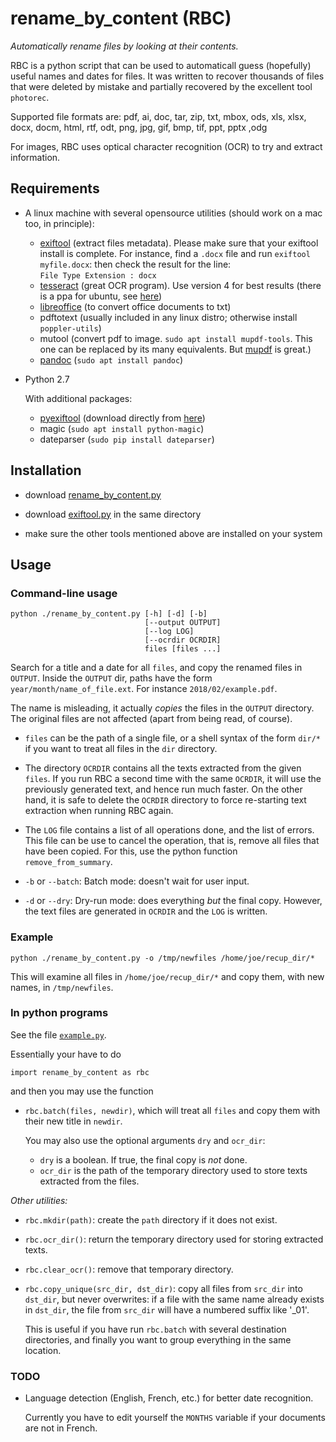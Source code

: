 # rename_by_content (RBC)
_Automatically rename files by looking at their contents._

RBC is a python script that can be used to automaticall guess (hopefully) useful names and dates for files. It was written to recover thousands of files that were deleted by mistake and partially recovered by the excellent tool `photorec`.

Supported file formats are:
pdf, ai, doc, tar, zip, txt, mbox, ods, xls, xlsx, docx, docm, html, rtf, odt, png, jpg, gif, bmp, tif, ppt, pptx ,odg

For images, RBC uses optical character recognition (OCR) to try and extract information.

## Requirements

* A linux machine with several opensource utilities (should work on a
  mac too, in principle):

	- [exiftool](https://www.sno.phy.queensu.ca/~phil/exiftool/)
	  (extract files metadata). Please make sure that your exiftool
	  install is complete. For instance, find a `.docx` file and run
	  `exiftool myfile.docx`: then
	  check the result for the line:  
	  `File Type Extension : docx`
	- [tesseract](https://github.com/tesseract-ocr/tesseract) (great OCR program). Use version 4 for best results (there is a ppa for ubuntu, see [here](https://github.com/tesseract-ocr/tesseract/wiki))
	- [libreoffice](https://www.libreoffice.org/) (to convert office documents to txt)
	- pdftotext (usually included in any linux distro; otherwise install `poppler-utils`)
	- mutool (convert pdf to image. `sudo apt install mupdf-tools`. This one can be replaced by its many equivalents. But [mupdf](https://mupdf.com/) is great.)
	- [pandoc](https://pandoc.org/) (`sudo apt install pandoc`)

* Python 2.7

  With additional packages:

  - [pyexiftool](https://smarnach.github.io/pyexiftool/) (download directly from [here](https://raw.githubusercontent.com/smarnach/pyexiftool/master/exiftool.py))
  - magic (`sudo apt install python-magic`)
  - dateparser (`sudo pip install dateparser`)

## Installation

* download [rename_by_content.py](https://github.com/sanette/rename_by_content/blob/master/rename_by_content.py)

* download [exiftool.py](https://raw.githubusercontent.com/smarnach/pyexiftool/master/exiftool.py) in the same directory

* make sure the other tools mentioned above are installed on your system

## Usage

### Command-line usage

```
python ./rename_by_content.py [-h] [-d] [-b]  
                              [--output OUTPUT]
                              [--log LOG]  
                              [--ocrdir OCRDIR]  
                              files [files ...]
```

Search for a title and a date for all `files`, and copy the renamed
files in `OUTPUT`. Inside the `OUTPUT` dir, paths have the form
`year/month/name_of_file.ext`. For instance `2018/02/example.pdf`.

The name is misleading, it actually _copies_ the files in the `OUTPUT`
directory. The original files are not affected (apart from being read,
of course).

* `files` can be the path of a single file, or a shell syntax of the
  form `dir/*` if you want to treat all files in the `dir` directory.

* The directory `OCRDIR` contains all the texts extracted from the
  given `files`. If you run RBC a second time with the same `OCRDIR`,
  it will use the previously generated text, and hence run much
  faster. On the other hand, it is safe to delete the `OCRDIR`
  directory to force re-starting text extraction when running RBC
  again.

* The `LOG` file contains a list of all operations done, and the list
  of errors. This file can be use to cancel the operation, that is,
  remove all files that have been copied. For this, use the python
  function `remove_from_summary`.

* `-b` or `--batch`: Batch mode: doesn't wait for user input.

* `-d` or `--dry`: Dry-run mode: does everything _but_ the final
  copy. However, the text files are generated in `OCRDIR` and the
  `LOG` is written.

### Example

`python ./rename_by_content.py -o /tmp/newfiles /home/joe/recup_dir/*`

This will examine all files in `/home/joe/recup_dir/*` and copy them,
with new names, in `/tmp/newfiles`.

### In python programs

See the file [`example.py`](https://github.com/sanette/rename_by_content/blob/master/example.py).

Essentially your have to do

```
import rename_by_content as rbc
```

and then you may use the function

 - `rbc.batch(files, newdir)`, which will treat all `files` and copy
   them with their new title in `newdir`.

   You may also use the optional arguments `dry` and `ocr_dir`:
     * `dry` is a boolean. If true, the final copy is _not_ done.
     * `ocr_dir` is the path of the temporary directory used to store
       texts extracted from the files.

_Other utilities:_

 - `rbc.mkdir(path)`: create the `path` directory if it does not exist.
 
 - `rbc.ocr_dir()`: return the temporary directory used for storing
   extracted texts.

 - `rbc.clear_ocr()`: remove that temporary directory.

 - `rbc.copy_unique(src_dir, dst_dir)`: copy all files from `src_dir` into
   `dst_dir`, but never overwrites: if a file with the same name
   already exists in `dst_dir`, the file from `src_dir` will have a
   numbered suffix like '_01'.

   This is useful if you have run `rbc.batch` with several destination
   directories, and finally you want to group everything in the same
   location.

### TODO

- Language detection (English, French, etc.) for better date recognition.

  Currently you have to edit yourself the `MONTHS` variable if your
  documents are not in French.
